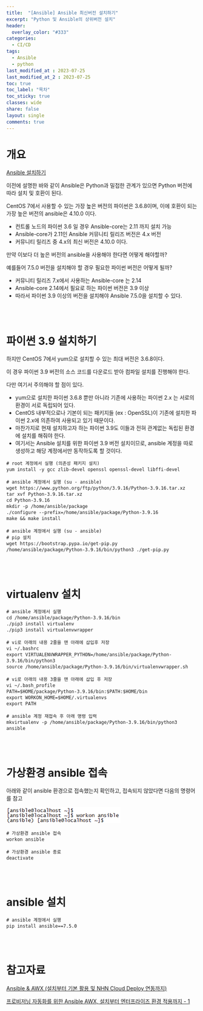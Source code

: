 ```yaml
---
title:  "[Ansible] Ansible 최신버전 설치하기"
excerpt: "Python 및 Ansible의 상위버전 설치"
header:
  overlay_color: "#333"
categories:
  - CI/CD
tags:
  - Ansible
  - python
last_modified_at : 2023-07-25
last_modified_at_2 : 2023-07-25
toc: true
toc_label: "목차"
toc_sticky: true
classes: wide
share: false
layout: single
comments: true
---
```


# 개요

[Ansible 설치하기](https://engineering.linecorp.com/ko/blog/ansible-awx-for-provisioning-1)

이전에 설명한 바와 같이 Ansible은 Python과 밀접한 관계가 있으면 Python 버전에 따라 설치 및 호환이 된다.

CentOS 7에서 사용할 수 있는 가장 높은 버전의 파이썬은 3.6.8이며, 이에 호환이 되는 가장 높은 버전의 ansible은 4.10.0 이다.

- 컨트롤 노드의 파이썬 3.6 일 경우 Ansible-core는 2.11 까지 설치 가능
- Ansible-core가 2.11인 Ansible 커뮤니티 릴리즈 버전은 4.x 버전
- 커뮤니티 릴리즈 중 4.x의 최신 버전은 4.10.0 이다.

만약 이보다 더 높은 버전의 ansible을 사용해야 한다면 어떻게 해야할까?

예를들어 7.5.0 버전을 설치해야 할 경우 필요한 파이썬 버전은 어떻게 될까?

- 커뮤니티 릴리즈 7.x에서 사용하는 Ansible-core 는 2.14
- Ansible-core 2.14에서 필요로 하는 파이썬 버전은 3.9 이상
- 따라서 파이썬 3.9 이상의 버전을 설치해야 Ansible 7.5.0을 설치할 수 있다.

<br>
<br>

# 파이썬 3.9 설치하기

하지만 CentOS 7에서 yum으로 설치할 수 있는 최대 버전은 3.6.8이다.

이 경우 파이썬 3.9 버전의 소스 코드를 다운로드 받아 컴파일 설치를 진행해야 한다.

다만 여기서 주의해야 할 점이 있다.

- yum으로 설치한 파이썬 3.6.8 뿐만 아니라 기존에 사용하는 파이썬 2.x 는 서로의 환경이 서로 독립되어 있다.
- CentOS 내부적으로나 기본이 되는 패키지들 (ex : OpenSSL)이 기존에 설치한 파이썬 2.x에 의존하여 사용되고 있기 때문이다.
- 마찬가지로 현재 설치하고자 하는 파이썬 3.9도 이들과 전혀 관계없는 독립된 환경에 설치를 해줘야 한다.
- 여기서는 Ansible 설치를 위한 파이썬 3.9 버전 설치이므로, ansible 계정을 따로 생성하고 해당 계정에서만 동작하도록 할 것이다.

```
# root 계정에서 실행 (의존성 패키지 설치)
yum install -y gcc zlib-devel openssl openssl-devel libffi-devel

# ansible 계정에서 실행 (su - ansible)
wget https://www.python.org/ftp/python/3.9.16/Python-3.9.16.tar.xz
tar xvf Python-3.9.16.tar.xz
cd Python-3.9.16
mkdir -p /home/ansible/package
./configure --prefix=/home/ansible/package/Python-3.9.16
make && make install

# ansible 계정에서 실행 (su - ansible)
# pip 설치
wget https://bootstrap.pypa.io/get-pip.py
/home/ansible/package/Python-3.9.16/bin/python3 ./get-pip.py
```

<br>
<br>


# virtualenv 설치

```
# ansible 계정에서 실행
cd /home/ansible/package/Python-3.9.16/bin
./pip3 install virtualenv
./pip3 install virtualenvwrapper

# vi로 아래의 내용 2줄을 맨 아래에 삽입후 저장
vi ~/.bashrc
export VIRTUALENVWRAPPER_PYTHON=/home/ansible/package/Python-3.9.16/bin/python3
source /home/ansible/package/Python-3.9.16/bin/virtualenvwrapper.sh

# vi로 아래의 내용 3줄을 맨 아래에 삽입 후 저장
vi ~/.bash_profile
PATH=$HOME/package/Python-3.9.16/bin:$PATH:$HOME/bin
export WORKON_HOME=$HOME/.virtualenvs
export PATH

# ansible 계정 재접속 후 아래 명령 입력
mkvirtualenv -p /home/ansible/package/Python-3.9.16/bin/python3 ansible
```

<br>
<br>


# 가상환경 ansible 접속

아래와 같이 ansible 환경으로 접속했는지 확인하고, 접속되지 않았다면 다음의 명령어를 참고

<img src="https://github.com/susoterran/susoterran.github.io/blob/master/assets/img/2023-07-25-ansible_7.5_install/workon-ansible.png?raw=true">

```
# 가상환경 ansible 접속
workon ansible

# 가상환경 ansible 종료
deactivate
```

<br>
<br>


# ansible 설치

```
# ansible 계정에서 실행
pip install ansible==7.5.0
```

<br>
<br>


# 참고자료
[Ansible & AWX (설치부터 기본 활용 및 NHN Cloud Deploy 연동까지)](https://meetup.nhncloud.com/posts/258)

[프로비저닝 자동화를 위한 Ansible AWX, 설치부터 엔터프라이즈 환경 적용까지 - 1](https://engineering.linecorp.com/ko/blog/ansible-awx-for-provisioning-1)